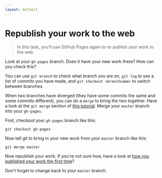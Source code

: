 ```yaml
---
layout: default
---
```


<h1 data-task-number="8">Republish your work to the web</h1>

> In this task, you'll use GitHub Pages again to re-publish your work to the web.

Look at your `gh-pages` branch. Does it have your new work there? How can you check this?

You can use `git branch` to check what branch you are on, `git log` to see a list of commits you have made, and `git checkout <branchname>` to switch between branches.

When two branches have diverged (they have some commits the same and some commits different), you can do a `merge` to bring the two together. Have a look at the `git merge` section of [this tutorial](https://www.atlassian.com/git/tutorials/using-branches/git-merge). Merge your `master` branch into your `gh-pages`.

First, checkout your `gh-pages` branch like this:

```
git checkout gh-pages
```

Now tell git to bring in your new work from your `master` branch like this:

```
git merge master
```

Now republish your work. If you're not sure how, have a look at [how you published your work the first time](publish-your-code-to-a-website.md#publishing-using-github-pages)?

Don't forget to change back to your `master` branch.
